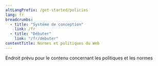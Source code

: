 ```yaml
---
altLangPrefix: /get-started/policies
lang: fr
breadcrumbs:
  - title: "Système de conception"
    link: /fr
  - title: "Débuter"
    link: "/fr/debuter"
contentTitle: Normes et politiques du Web
---
```

<p>Endroit prévu pour le contenu concernant les politiques et les normes</p>
